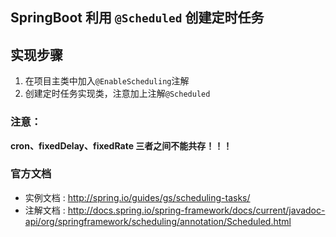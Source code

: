 ## SpringBoot 利用 `@Scheduled` 创建定时任务
## 实现步骤
1. 在项目主类中加入`@EnableScheduling`注解
2. 创建定时任务实现类，注意加上注解`@Scheduled`

### 注意：
**cron、fixedDelay、fixedRate 三者之间不能共存！！！**

### 官方文档
*  实例文档 : http://spring.io/guides/gs/scheduling-tasks/
*  注解文档 : http://docs.spring.io/spring-framework/docs/current/javadoc-api/org/springframework/scheduling/annotation/Scheduled.html
 